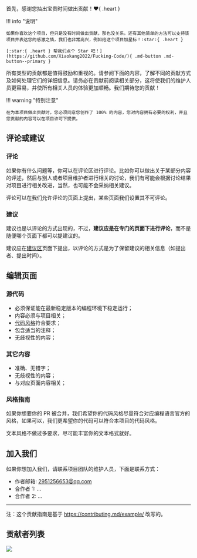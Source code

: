 首先，感谢您抽出宝贵时间做出贡献！:heart:{ .heart }

!!! info "说明"

    如果你喜欢这个项目，但只是没有时间做出贡献，那也没关系。还有其他简单的方法可以支持该项目并表达您的感激之情，我们也非常高兴，例如给这个项目加星标！:star:{ .heart }

    [:star:{ .heart } 帮我们点个 Star 吧！](https://github.com/Xiaokang2022/Fucking-Code/){ .md-button .md-button--primary }

所有类型的贡献都是值得鼓励和重视的。请参阅下面的内容，了解不同的贡献方式及如何处理它们的详细信息。请务必在贡献前阅读相关部分，这将使我们的维护人员更容易，并使所有相关人员的体验更加顺畅。我们期待您的贡献！

!!! warning "特别注意"

    在为本项目做出贡献时，您必须同意您创作了 100% 的内容，您对内容拥有必要的权利，并且您贡献的内容可以在项目许可下提供。

## 评论或建议

### 评论

如果你有什么问题等，你可以在评论区进行评论。比如你可以做出关于某部分内容的评述，然后与别人或者项目维护者进行相关的讨论，我们有可能会根据讨论结果对项目进行相关改进，当然，也可能不会采纳相关建议。

评论可以在我们允许评论的页面上提出，某些页面我们设置其不可评论。

### 建议

建议也是以评论的方式出现的，不过，**建议应是在专门的页面下进行评论**，而不是随便哪个页面下都可以提建议的。

建议应在[建议区](Suggest.md)页面下提出，以评论的方式是为了保留建议的相关信息（如提出者、提出时间）。

## 编辑页面

### 源代码

-   必须保证能在最新稳定版本的编程环境下稳定运行；
-   内容必须与项目相关；
-   [代码风格](#风格指南)符合要求；
-   包含适当的注释；
-   无歧视性的内容；

### 其它内容

-   准确、无错字；
-   无歧视性的内容；
-   与对应页面内容相关；

### 风格指南

如果你想要你的 PR 被合并，我们希望你的代码风格尽量符合对应编程语言官方的风格，如果可以，我们更希望你的代码可以符合本项目的代码风格。

文本风格不做过多要求，尽可能丰富你的文本格式就好。

## 加入我们

如果你想加入我们，请联系项目团队的维护人员，下面是联系方式：

-   作者邮箱: 2951256653@qq.com
-   合作者 1: ...
-   合作者 2: ...

---

注：这个贡献指南是基于 https://contributing.md/example/ 改写的。

## 贡献者列表

<a href="https://github.com/Xiaokang2022/Fucking-Code/graphs/contributors">
  <img src="https://contrib.rocks/image?repo=Xiaokang2022/Fucking-Code" />
</a>
